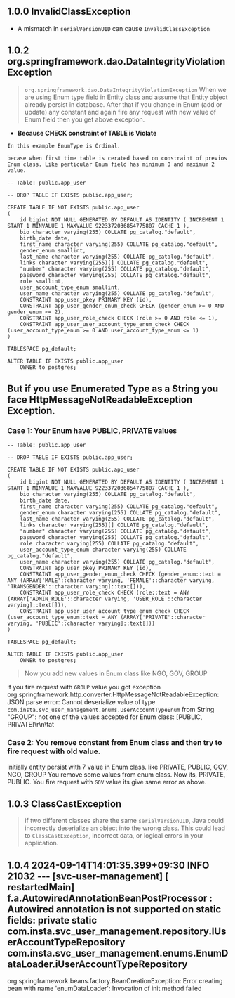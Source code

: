 ## 1.0.0 InvalidClassException

- A mismatch in `serialVersionUID` can cause `InvalidClassException`

## 1.0.2 org.springframework.dao.DataIntegrityViolationException

> `org.springframework.dao.DataIntegrityViolationException` When we are using Enum type field in Entity class and assume
> that Entity object already persist in database. After that if you change in Enum (add or update) any constant and
> again fire any request with new value of Enum field then you get above exception.

- **Because CHECK constraint of TABLE is Violate**

```
In this example EnumType is Ordinal.

becase when first time table is cerated based on constraint of previos Enum class. Like perticular Enum field has minimum 0 and maximum 2 value.

-- Table: public.app_user

-- DROP TABLE IF EXISTS public.app_user;

CREATE TABLE IF NOT EXISTS public.app_user
(
    id bigint NOT NULL GENERATED BY DEFAULT AS IDENTITY ( INCREMENT 1 START 1 MINVALUE 1 MAXVALUE 9223372036854775807 CACHE 1 ),
    bio character varying(255) COLLATE pg_catalog."default",
    birth_date date,
    first_name character varying(255) COLLATE pg_catalog."default",
    gender_enum smallint,
    last_name character varying(255) COLLATE pg_catalog."default",
    links character varying(255)[] COLLATE pg_catalog."default",
    "number" character varying(255) COLLATE pg_catalog."default",
    password character varying(255) COLLATE pg_catalog."default",
    role smallint,
    user_account_type_enum smallint,
    user_name character varying(255) COLLATE pg_catalog."default",
    CONSTRAINT app_user_pkey PRIMARY KEY (id),
    CONSTRAINT app_user_gender_enum_check CHECK (gender_enum >= 0 AND gender_enum <= 2),
    CONSTRAINT app_user_role_check CHECK (role >= 0 AND role <= 1),
    CONSTRAINT app_user_user_account_type_enum_check CHECK (user_account_type_enum >= 0 AND user_account_type_enum <= 1)
)

TABLESPACE pg_default;

ALTER TABLE IF EXISTS public.app_user
    OWNER to postgres;
```

## But if you use Enumerated Type as a String you face HttpMessageNotReadableException Exception.

### Case 1: Your Enum have PUBLIC, PRIVATE values

```
-- Table: public.app_user

-- DROP TABLE IF EXISTS public.app_user;

CREATE TABLE IF NOT EXISTS public.app_user
(
    id bigint NOT NULL GENERATED BY DEFAULT AS IDENTITY ( INCREMENT 1 START 1 MINVALUE 1 MAXVALUE 9223372036854775807 CACHE 1 ),
    bio character varying(255) COLLATE pg_catalog."default",
    birth_date date,
    first_name character varying(255) COLLATE pg_catalog."default",
    gender_enum character varying(255) COLLATE pg_catalog."default",
    last_name character varying(255) COLLATE pg_catalog."default",
    links character varying(255)[] COLLATE pg_catalog."default",
    "number" character varying(255) COLLATE pg_catalog."default",
    password character varying(255) COLLATE pg_catalog."default",
    role character varying(255) COLLATE pg_catalog."default",
    user_account_type_enum character varying(255) COLLATE pg_catalog."default",
    user_name character varying(255) COLLATE pg_catalog."default",
    CONSTRAINT app_user_pkey PRIMARY KEY (id),
    CONSTRAINT app_user_gender_enum_check CHECK (gender_enum::text = ANY (ARRAY['MALE'::character varying, 'FEMALE'::character varying, 'TRANSGENDER'::character varying]::text[])),
    CONSTRAINT app_user_role_check CHECK (role::text = ANY (ARRAY['ADMIN_ROLE'::character varying, 'USER_ROLE'::character varying]::text[])),
    CONSTRAINT app_user_user_account_type_enum_check CHECK (user_account_type_enum::text = ANY (ARRAY['PRIVATE'::character varying, 'PUBLIC'::character varying]::text[]))
)

TABLESPACE pg_default;

ALTER TABLE IF EXISTS public.app_user
    OWNER to postgres;
``` 

> Now you add new values in Enum class like NGO, GOV, GROUP

if you fire request with `GROUP` value you got exception
org.springframework.http.converter.HttpMessageNotReadableException: JSON parse error: Cannot deserialize value of
type `com.insta.svc_user_management.enums.UserAccountTypeEnum` from String \"GROUP\": not one of the values accepted for
Enum class: [PUBLIC, PRIVATE]\r\n\tat

### Case 2: You remove constant from Enum class and then try to fire request with old value.

initially entity persist with 7 value in Enum class. like PRIVATE, PUBLIC, GOV, NGO, GROUP
You remove some values from enum class. Now its, PRIVATE, PUBLIC.
You fire request with `GOV` value its give same error as above.

## 1.0.3 ClassCastException

> if two different classes share the same `serialVersionUID`, Java could incorrectly deserialize an object into the
> wrong class. This could lead to `ClassCastException`, incorrect data, or logical errors in your application.

## 1.0.4 2024-09-14T14:01:35.399+09:30  INFO 21032 --- [svc-user-management] [  restartedMain] f.a.AutowiredAnnotationBeanPostProcessor : Autowired annotation is not supported on static fields: private static com.insta.svc_user_management.repository.IUserAccountTypeRepository com.insta.svc_user_management.enums.EnumDataLoader.iUserAccountTypeRepository

org.springframework.beans.factory.BeanCreationException: Error creating bean with name 'enumDataLoader': Invocation of
init method failed

